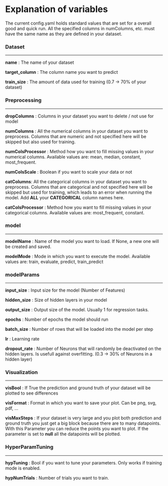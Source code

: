 # Explanation of variables
The current config.yaml holds standard values that are set for a overall good and quick run. All the specified columns in numColumns, etc. must have the same name as they are defined in your dataset.
### Dataset
---
**name** : The name of your dataset

**target_column** : The column name you want to predict

**train_size** : The amount of data used for training (0.7 -> 70% of your dataset)

### Preprocessing
---
**dropColumns** : Columns in your dataset you want to delete / not use for model

**numColumns** : All the numerical columns in your dataset you want to preprocess. Columns that are numeric and not specified here will be skipped but also used for training.

**numColsProcessor** : Method how you want to fill missing values in your numerical columns. Available values are: mean, median, constant, most_frequent.

**numColsScale** : Boolean if you want to scale your data or not

**catColumns**: All the categorical columns in your dataset you want to preprocess. Columns that are categorical and not specified here will be skipped but used for training, which leads to an error when running the model. Add **ALL** your **CATEGORICAL** column names here.

**catColsProcessor** : Method how you want to fill missing values in your categorical columns. Available values are: most_frequent, constant.

### model
---
**modelName** : Name of the model you want to load. If None, a new one will be created and saved.

**modelMode** : Mode in which you want to execute the model. Available values are: train, evaluate, predict, train_predict

### modelParams
---
**input_size** : Input size for the model (Number of Features)

**hidden_size** : Size of hidden layers in your model

**output_size** : Output size of the model. Usually 1 for regression tasks.

**epochs** : Number of epochs the model should run

**batch_size** : Number of rows that will be loaded into the model per step

**lr** : Learning rate

**dropout_rate** : Number of Neurons that will randomly be deactivated on the hidden layers. Is usefull against overfitting. (0.3 -> 30% of Neurons in a hidden layer)

### Visualization
---
**visBool** : If True the prediction and ground truth of your dataset will be plotted to see differences

**visFormat** : Format in which you want to save your plot. Can be png, svg, pdf, ...

**visMaxSteps** : If your dataset is very large and you plot both prediction and ground truth you just get a big block because there are to many datapoints. With this Parameter you can reduce the points you want to plot. If the parameter is set to **null** all the datapoints will be plotted.

### HyperParamTuning
---
**hypTuning** : Bool if you want to tune your parameters. Only works if training mode is enabled.

**hypNumTrials** : Number of trials you want to train.


